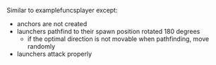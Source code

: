Similar to examplefuncsplayer except:
- anchors are not created
- launchers pathfind to their spawn position rotated 180 degrees
    - if the optimal direction is not movable when pathfinding, move randomly
- launchers attack properly
